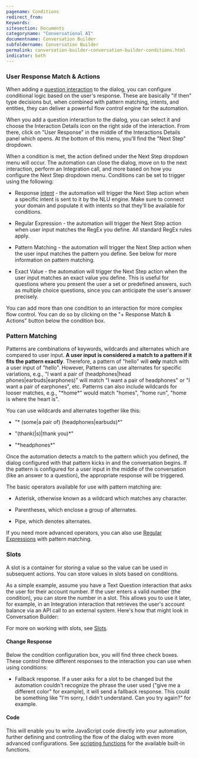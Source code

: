 ```yaml
---
pagename: Conditions
redirect_from:
Keywords:
sitesection: Documents
categoryname: "Conversational AI"
documentname: Conversation Builder
subfoldername: Conversation Builder
permalink: conversation-builder-conversation-builder-conditions.html
indicator: both
---
```


### User Response Match & Actions

When adding a [question interaction](conversation-builder-conversation-builder-interactions.html) to the dialog, you can configure conditional logic based on the user's response. These are basically "if then" type decisions but, when combined with pattern matching, intents, and entities, they can deliver a powerful flow control engine for the automation.

When you add a question interaction to the dialog, you can select it and choose the Interaction Details icon on the right side of the interaction. From there, click on "User Response" in the middle of the Interactions Details panel which opens. At the bottom of this menu, you'll find the "Next Step" dropdown.

When a condition is met, the action defined under the Next Step dropdown menu will occur. The automation can close the dialog, move on to the next interaction, perform an Integration call, and more based on how you configure the Next Step dropdown menu. Conditions can be set to trigger using the following:

* Response [intent](conversation-builder-intent-builder-overview.html) - the automation will trigger the Next Step action when a specific intent is sent to it by the NLU engine. Make sure to connect your domain and populate it with intents so that they'll be available for conditions.

* Regular Expression - the automation will trigger the Next Step action when user input matches the RegEx you define. All standard RegEx rules apply.

* Pattern Matching - the automation will trigger the Next Step action when the user input matches the pattern you define. See below for more information on pattern matching.

* Exact Value - the automation will trigger the Next Step action when the user input matches an exact value you define. This is useful for questions where you present the user a set or predefined answers, such as multiple choice questions, since you can anticipate the user's answer precisely.

<div class="important">You can add more than one condition to an interaction for more complex flow control. You can do so by clicking on the "+ Response Match & Actions" button below the condition box.</div>

### Pattern Matching

Patterns are combinations of keywords, wildcards and alternates which are compared to user input. **A user input is considered a match to a pattern if it fits the pattern exactly**. Therefore, a pattern of "hello" will **only** match with a user input of "hello". However, Patterns can use alternates for specific variations, e.g., "I want a pair of (headphones&#124;head phones&#124;earbuds&#124;earphones)" will match "I want a pair of headphones" or "I want a pair of earphones", etc. Patterns can also include wildcards for looser matches, e.g., "&#42;home&#42;" would match "homes", "home run", "home is where the heart is".

You can use wildcards and alternates together like this:

* "&#42; (some&#124;a pair of) (headphones&#124;earbuds)&#42;"

* "(thank(&#124;s)&#124;thank you)&#42;"

* "&#42;headphones&#42;"

Once the automation detects a match to the pattern which you defined, the dialog configured with that pattern kicks in and the conversation begins. If the pattern is configured for a user input in the middle of the conversation (like an answer to a question), the appropriate response will be triggered.

The basic operators available for use with pattern matching are:

* Asterisk, otherwise known as a wildcard which matches any character.

* Parentheses, which enclose a group of alternates.

* Pipe, which denotes alternates.

If you need more advanced operators, you can also use [Regular Expressions](http://www.rexegg.com/regex-quickstart.html) with pattern matching.

### Slots

A slot is a container for storing a value so the value can be used in subsequent actions. You can store values in slots based on conditions.

As a simple example, assume you have a Text Question interaction that asks the user for their account number. If the user enters a valid number (the condition), you can store the number in a slot. This allows you to use it later, for example, in an Integration interaction that retrieves the user's account balance via an API call to an external system. Here's how that might look in Conversation Builder:

[//]: # (Add slots_simple_example.png here after adding arrow in Mac's preview.)

For more on working with slots, see [Slots](conversation-builder-conversation-builder-slots.html).

#### Change Response

Below the condition configuration box, you will find three check boxes. These control three different responses to the interaction you can use when using conditions:

* Fallback response. If a user asks for a slot to be changed but the automation couldn't recognize the phrase the user used ("give me a different color" for example), it will send a fallback response. This could be something like "I'm sorry, I didn't understand. Can you try again?" for example.

<!-- These two are gone for some reason.

* Change response. The automation can change a slot's data if the user requests to. Common phrases like "what about sandals" or "show me sandals" will cause the automation to clear the data currently in the slot, look for an entity in the user's change request, repopulate the slot with the new information, and perform the configured Next Step again. When this occurs, you can have the automation send a message to the user letting them know it is doing so, for example "Let me look for your new selection".

* Cancel response. Similarly, a user might wish to cancel their request with a phrase like "Never mind". The automation will then clear the data in the slot and send the cancelled message to the user, as defined by you.
-->

#### Code

This will enable you to write JavaScript code directly into your automation, further defining and controlling the flow of the dialog with even more advanced configurations. See [scripting functions](conversation-builder-conversation-builder-scripting-functions.html) for the available built-in functions.

<!--
Change Response and Code sections were H4s, i.e., subsections of slots. Do those belong in the Interactions topic instead?
Mary to look into this after the Slots topic is more stable. For now, those sections remain in this topic.
-->
